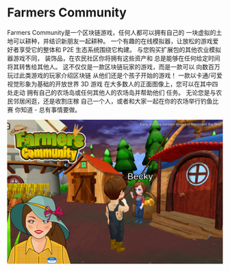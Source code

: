 # Farmers Community

Farmers Community是一个区块链游戏，任何人都可以拥有自己的
一块虚拟的土地可以耕种，并结识新朋友一起耕种。
一个有趣的在线模拟器，让放松的游戏爱好者享受它的整体和
P2E 生态系统围绕它构建。
与您购买扩展包的其他农业模拟器游戏不同，
装饰品，在农民社区你将拥有这些资产和
总是能够在任何给定时间将其转售给其他人。
这不仅仅是一款区块链玩家的游戏，而是一款可以
向数百万玩过此类游戏的玩家介绍区块链
从他们还是个孩子开始的游戏！
一款以卡通/可爱视觉形象为基础的开放世界 3D 游戏
在大多数人的正面图像上，您可以在其中四处走动
拥有自己的农场岛或任何其他人的农场岛并帮助他们
任务。
无论您是与农民邻居闲逛，还是收割庄稼
自己一个人，或者和大家一起在你的农场举行钓鱼比赛
你知道 - 总有事情要做。

![farmerscommunity-dapp-games-matic-image1_3a8d0ea12d38952af6e0315e22d65f63](farmerscommunity-dapp-games-matic-image1_3a8d0ea12d38952af6e0315e22d65f63.png)

